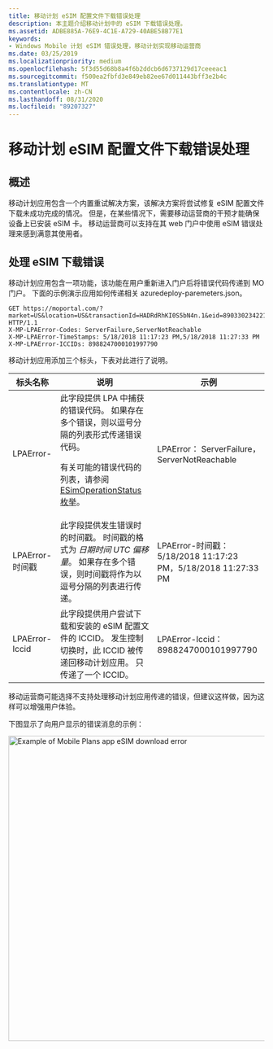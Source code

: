 ```yaml
---
title: 移动计划 eSIM 配置文件下载错误处理
description: 本主题介绍移动计划中的 eSIM 下载错误处理。
ms.assetid: ADBE885A-76E9-4C1E-A729-40ABE58B77E1
keywords:
- Windows Mobile 计划 eSIM 错误处理，移动计划实现移动运营商
ms.date: 03/25/2019
ms.localizationpriority: medium
ms.openlocfilehash: 5f3d55d68b8a4f6b2ddcb6d6737129d17ceeeac1
ms.sourcegitcommit: f500ea2fbfd3e849eb82ee67d011443bff3e2b4c
ms.translationtype: MT
ms.contentlocale: zh-CN
ms.lasthandoff: 08/31/2020
ms.locfileid: "89207327"
---
```

# <a name="mobile-plans-esim-profile-download-error-handling"></a>移动计划 eSIM 配置文件下载错误处理

## <a name="overview"></a>概述

移动计划应用包含一个内置重试解决方案，该解决方案将尝试修复 eSIM 配置文件下载未成功完成的情况。 但是，在某些情况下，需要移动运营商的干预才能确保设备上已安装 eSIM 卡。 移动运营商可以支持在其 web 门户中使用 eSIM 错误处理来感到满意其使用者。

## <a name="handling-esim-download-errors"></a>处理 eSIM 下载错误

移动计划应用包含一项功能，该功能在用户重新进入门户后将错误代码传递到 MO 门户。 下面的示例演示应用如何传递相关 azuredeploy-paremeters.json。

```HTTP
GET https://moportal.com/?market=US&location=US&transactionId=HADRdRhKI0S5bN4n.1&eid=89033023422130000000000199272786&imei=001102000224082 HTTP/1.1
X-MP-LPAError-Codes: ServerFailure,ServerNotReachable
X-MP-LPAError-TimeStamps: 5/18/2018 11:17:23 PM,5/18/2018 11:27:33 PM
X-MP-LPAError-ICCIDs: 8988247000101997790
```

移动计划应用添加三个标头，下表对此进行了说明。

| 标头名称              | 说明                                                                                                                                                                                                                                                                                                                          | 示例                                                               |
| ------------------------ | ------------------------------------------------------------------------------------------------------------------------------------------------------------------------------------------------------------------------------------------------------------------------------------------------------------------------------------ | --------------------------------------------------------------------- |
| LPAError-      | 此字段提供 LPA 中捕获的错误代码。 如果存在多个错误，则以逗号分隔的列表形式传递错误代码。 <p>有关可能的错误代码的列表，请参阅 [ESimOperationStatus 枚举](/uwp/api/windows.networking.networkoperators.esimoperationstatus)。</p> | LPAError： ServerFailure，ServerNotReachable                 |
| LPAError-时间戳 | 此字段提供发生错误时的时间戳。 时间戳的格式为 *日期时间 UTC 偏移量*。 如果存在多个错误，则时间戳将作为以逗号分隔的列表进行传递。                                                                                                                                 | LPAError-时间戳： 5/18/2018 11:17:23 PM，5/18/2018 11:27:33 PM |
| LPAError-Iccid     | 此字段提供用户尝试下载和安装的 eSIM 配置文件的 ICCID。 发生控制切换时，此 ICCID 被传递回移动计划应用。 只传递了一个 ICCID。                                                                                                                       | LPAError-Iccid：8988247000101997790                             |

移动运营商可能选择不支持处理移动计划应用传递的错误，但建议这样做，因为这样可以增强用户体验。

下图显示了向用户显示的错误消息的示例：

<img src="images/mobile_plans_implementation_error_message.png" alt="Example of Mobile Plans app eSIM download error" title="移动计划应用卡下载错误示例" width="600" />